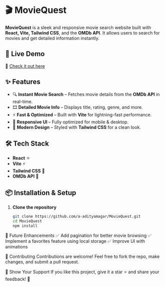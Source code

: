 # 🎬 MovieQuest  

**MovieQuest** is a sleek and responsive movie search website built with **React, Vite, Tailwind CSS**, and the **OMDb API**. It allows users to search for movies and get detailed information instantly.  

## 🚀 Live Demo  
🔗 [Check it out here](https://movie-quest-five.vercel.app/)  


## ✨ Features  
- 🔍 **Instant Movie Search** – Fetches movie details from the **OMDb API** in real-time.  
- 🎞️ **Detailed Movie Info** – Displays title, rating, genre, and more.  
- ⚡ **Fast & Optimized** – Built with **Vite** for lightning-fast performance.  
- 📱 **Responsive UI** – Fully optimized for mobile & desktop.  
- 🎨 **Modern Design** – Styled with **Tailwind CSS** for a clean look.  

## 🛠️ Tech Stack  
- **React** ⚛️  
- **Vite** ⚡  
- **Tailwind CSS** 🎨  
- **OMDb API** 🎥  

## 📦 Installation & Setup  
1. **Clone the repository**  
   ```sh
   git clone https://github.com/a-adityamagar/MovieQuest.git
   cd MovieQuest
   npm install
🎯 Future Enhancements
✅ Add pagination for better movie browsing
✅ Implement a favorites feature using local storage
✅ Improve UI with animations

🤝 Contributing
Contributions are welcome! Feel free to fork the repo, make changes, and submit a pull request.

🌟 Show Your Support
If you like this project, give it a star ⭐ and share your feedback! 🚀
